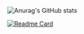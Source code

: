 ![Anurag's GitHub stats](https://github-readme-stats.vercel.app/api?username=yunazz2&show_icons=true&theme=dracula)

[![Readme Card](https://github-readme-stats.vercel.app/api/pin/?username=yunazz2&repo=github-readme-stats)](https://github.com/yunazz2/github-readme-stats)
